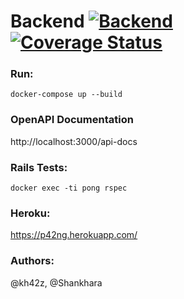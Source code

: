 # Backend [![Backend](https://github.com/kh42z/pong/actions/workflows/workflow.yml/badge.svg)](https://github.com/kh42z/pong/actions/workflows/workflow.yml) [![Coverage Status](https://coveralls.io/repos/github/kh42z/pong/badge.svg?t=aSZhOk)](https://coveralls.io/github/kh42z/pong)

### Run:
`docker-compose up --build`

### OpenAPI Documentation

http://localhost:3000/api-docs

### Rails Tests:

`docker exec -ti pong rspec`

### Heroku:
https://p42ng.herokuapp.com/

### Authors:

@kh42z, @Shankhara
